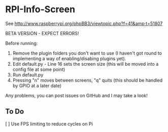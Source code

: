 RPI-Info-Screen
===============

See http://www.raspberrypi.org/phpBB3/viewtopic.php?f=41&amp;t=51807

BETA VERSION - EXPECT ERRORS!

Before running:  
1) Remove the plugin folders you don't want to use (I haven't got round to implementing a way of enabling/disabing plugins yet).  
2) Edit default.py - Line 16 sets the screen size (this will be moved into a config file at some point)  
3) Run default.py  
4) Pressing "n" moves between screens, "q" quits (this should be handled by GPIO at a later date)  

Any problems, you can post issues on GitHub and I may take a look!

To Do
-----

[ ] Use FPS limiting to reduce cycles on Pi

